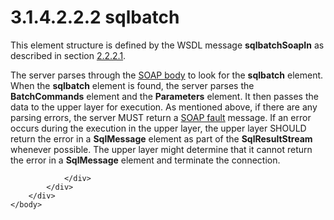 <html dir="LTR" xmlns:mshelp="http://msdn.microsoft.com/mshelp" xmlns:ddue="http://ddue.schemas.microsoft.com/authoring/2003/5" xmlns:xlink="http://www.w3.org/1999/xlink" xmlns:tool="http://www.microsoft.com/tooltip">
    <head>
        <meta http-equiv="Content-Type" content="text/html; CHARSET=utf-8"></meta>
        <meta name="save" content="history"></meta>
        <title>3.1.4.2.2.2 sqlbatch</title>
        <xml>
            <mshelp:toctitle title="3.1.4.2.2.2 sqlbatch"></mshelp:toctitle>
            <mshelp:rltitle title="[MS-SSNWS]: sqlbatch"></mshelp:rltitle>
            <mshelp:keyword index="A" term="02339f9e-4fce-4a65-95b2-298ed990afc7"></mshelp:keyword>
            <mshelp:attr name="DCSext.ContentType" value="open specification"></mshelp:attr>
            <mshelp:attr name="AssetID" value="02339f9e-4fce-4a65-95b2-298ed990afc7"></mshelp:attr>
            <mshelp:attr name="TopicType" value="kbRef"></mshelp:attr>
            <mshelp:attr name="DCSext.Title" value="[MS-SSNWS]: sqlbatch" />
        </xml>
    </head>
    <body>
        <div id="header">
            <h1 class="heading">3.1.4.2.2.2 sqlbatch</h1>
        </div>
        <div id="mainSection">
            <div id="mainBody">
                <div id="allHistory" class="saveHistory"></div>
                <div id="sectionSection0" class="section" name="collapseableSection">
                    

<p>This element structure is defined by the WSDL message <b>sqlbatchSoapIn</b>
as described in section <a href="412a60e3-0344-4cb0-9700-861a1a4e04e8.html">2.2.2.1</a>.</p>

<p>The server parses through the <a href="4baedaec-b5a7-4176-be88-e1cec659ab8c.html#gt_57cdf8ab-8d79-462d-a446-5d85632a7a04">SOAP body</a> to look for the <b>sqlbatch</b>
element. When the <b>sqlbatch</b> element is found, the server parses the <b>BatchCommands</b>
element and the <b>Parameters</b> element. It then passes the data to the upper
layer for execution. As mentioned above, if there are any parsing errors, the
server MUST return a <a href="4baedaec-b5a7-4176-be88-e1cec659ab8c.html#gt_ec8728a8-1a75-426f-8767-aa1932c7c19f">SOAP
fault</a> message. If an error occurs during the execution in the upper layer,
the upper layer SHOULD return the error in a <b>SqlMessage</b> element as part
of the <b>SqlResultStream</b> whenever possible. The upper layer might
determine that it cannot return the error in a <b>SqlMessage</b> element and
terminate the connection.</p>


                </div>
            </div>
        </div>
    </body>
</html>